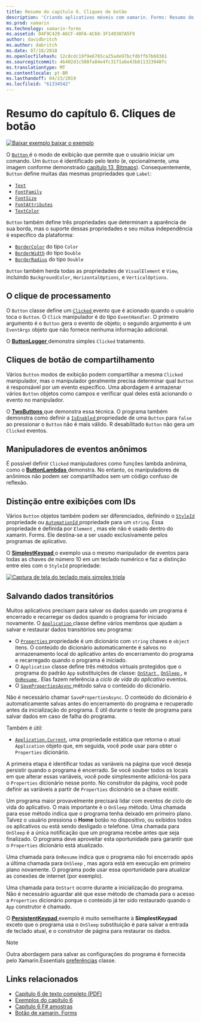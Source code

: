 ```yaml
---
title: Resumo do capítulo 6. Cliques de botão
description: 'Criando aplicativos móveis com xamarin. Forms: Resumo do capítulo 6. Cliques de botão'
ms.prod: xamarin
ms.technology: xamarin-forms
ms.assetid: D4F9C429-A6CF-40FA-AC68-3F149307A5F9
author: davidbritch
ms.author: dabritch
ms.date: 07/18/2018
ms.openlocfilehash: 12c8cdc19f9e6765ca25ade97bcfdbffb7b60381
ms.sourcegitcommit: 4b402d1c508fa84e4fc3171a6e43b811323948fc
ms.translationtype: MT
ms.contentlocale: pt-BR
ms.lasthandoff: 04/23/2019
ms.locfileid: "61334542"
---
```

# <a name="summary-of-chapter-6-button-clicks"></a>Resumo do capítulo 6. Cliques de botão

[![Baixar exemplo](~/media/shared/download.png) baixar o exemplo](https://github.com/xamarin/xamarin-forms-book-samples/tree/master/Chapter06)

O [ `Button` ](xref:Xamarin.Forms.Button) é o modo de exibição que permite que o usuário iniciar um comando. Um `Button` é identificado pelo texto (e, opcionalmente, uma imagem conforme demonstrado [capítulo 13, Bitmaps](chapter13.md)). Consequentemente, `Button` define muitas das mesmas propriedades que `Label`:

- [`Text`](xref:Xamarin.Forms.Button.Text)
- [`FontFamily`](xref:Xamarin.Forms.Button.FontFamily)
- [`FontSize`](xref:Xamarin.Forms.Button.FontSize)
- [`FontAttributes`](xref:Xamarin.Forms.Button.FontAttributes)
- [`TextColor`](xref:Xamarin.Forms.Button.TextColor)

`Button` também define três propriedades que determinam a aparência de sua borda, mas o suporte dessas propriedades e seu mútua independência é específico da plataforma:

- [`BorderColor`](xref:Xamarin.Forms.Button.BorderColor) do tipo `Color`
- [`BorderWidth`](xref:Xamarin.Forms.Button.BorderWidth) do tipo `Double`
- [`BorderRadius`](xref:Xamarin.Forms.Button.BorderRadius) do tipo `Double`

`Button` também herda todas as propriedades de `VisualElement` e `View`, incluindo `BackgroundColor`, `HorizontalOptions`, e `VerticalOptions`.

## <a name="processing-the-click"></a>O clique de processamento

O `Button` classe define um [ `Clicked` ](xref:Xamarin.Forms.Button.Clicked) evento que é acionado quando o usuário toca o `Button`. O `Click` manipulador é do tipo `EventHandler`. O primeiro argumento é o `Button` gera o evento de objeto; o segundo argumento é um `EventArgs` objeto que não fornece nenhuma informação adicional.

O [ **ButtonLogger** ](https://github.com/xamarin/xamarin-forms-book-samples/tree/master/Chapter06/ButtonLogger) demonstra simples `Clicked` tratamento.

## <a name="sharing-button-clicks"></a>Cliques de botão de compartilhamento

Vários `Button` modos de exibição podem compartilhar a mesma `Clicked` manipulador, mas o manipulador geralmente precisa determinar qual `Button` é responsável por um evento específico. Uma abordagem é armazenar vários `Button` objetos como campos e verificar qual deles está acionando o evento no manipulador.

O [ **TwoButtons** ](https://github.com/xamarin/xamarin-forms-book-samples/tree/master/Chapter06/TwoButtons) que demonstra essa técnica. O programa também demonstra como definir a [ `IsEnabled` ](xref:Xamarin.Forms.VisualElement.IsEnabled) propriedade de uma `Button` para `false` ao pressionar o `Button` não é mais válido. R desabilitado `Button` não gera um `Clicked` eventos.

## <a name="anonymous-event-handlers"></a>Manipuladores de eventos anônimos

É possível definir `Clicked` manipuladores como funções lambda anônima, como o [ **ButtonLambdas** ](https://github.com/xamarin/xamarin-forms-book-samples/tree/master/Chapter06/ButtonLambdas) demonstra. No entanto, os manipuladores de anônimos não podem ser compartilhados sem um código confuso de reflexão.

## <a name="distinguishing-views-with-ids"></a>Distinção entre exibições com IDs

Vários `Button` objetos também podem ser diferenciados, definindo o [ `StyleId` ](xref:Xamarin.Forms.Element.StyleId) propriedade ou [ `AutomationId` ](xref:Xamarin.Forms.Element.AutomationId) propriedade para um `string`. Essa propriedade é definida por `Element` , mas ele não é usado dentro do xamarin. Forms. Ele destina-se a ser usado exclusivamente pelos programas de aplicativo.

O [ **SimplestKeypad** ](https://github.com/xamarin/xamarin-forms-book-samples/tree/master/Chapter06/SimplestKeypad) o exemplo usa o mesmo manipulador de eventos para todas as chaves de número 10 em um teclado numérico e faz a distinção entre eles com o `StyleId` propriedade:

[![Captura de tela do teclado mais simples tripla](images/ch06fg04-small.png "Calculadora")](images/ch06fg04-large.png#lightbox "Calculadora")

## <a name="saving-transient-data"></a>Salvando dados transitórios

Muitos aplicativos precisam para salvar os dados quando um programa é encerrado e recarregar os dados quando o programa for iniciado novamente. O [ `Application` ](xref:Xamarin.Forms.Application) classe define vários membros que ajudam a salvar e restaurar dados transitórios seu programa:

- O [ `Properties` ](xref:Xamarin.Forms.Application.Properties) propriedade é um dicionário com `string` chaves e `object` itens. O conteúdo do dicionário automaticamente é salvos no armazenamento local do aplicativo antes do encerramento do programa e recarregado quando o programa é iniciado.
- O `Application` classe define três métodos virtuais protegidos que o programa do padrão `App` substituições de classe: [ `OnStart` ](xref:Xamarin.Forms.Application.OnStart), [ `OnSleep` ](xref:Xamarin.Forms.Application.OnSleep), e [ `OnResume` ](xref:Xamarin.Forms.Application.OnResume). Elas fazem referência a *ciclo de vida do aplicativo* eventos.
- O [ `SavePropertiesAsync` ](xref:Xamarin.Forms.Application.SavePropertiesAsync) método salva o conteúdo do dicionário.

Não é necessário chamar `SavePropertiesAsync`. O conteúdo do dicionário é automaticamente salvas antes do encerramento do programa e recuperado antes da inicialização do programa. É útil durante o teste de programa para salvar dados em caso de falha do programa.

Também é útil:

- [`Application.Current`](xref:Xamarin.Forms.Application.Current), uma propriedade estática que retorna o atual `Application` objeto que, em seguida, você pode usar para obter o `Properties` dicionário.

A primeira etapa é identificar todas as variáveis na página que você deseja persistir quando o programa é encerrado. Se você souber todos os locais em que alterar essas variáveis, você pode simplesmente adicioná-los para o `Properties` dicionário nesse ponto. No construtor da página, você pode definir as variáveis a partir de `Properties` dicionário se a chave existir.

Um programa maior provavelmente precisará lidar com eventos de ciclo de vida do aplicativo. O mais importante é o `OnSleep` método. Uma chamada para esse método indica que o programa tenha deixado em primeiro plano. Talvez o usuário pressiona o **Home** botão no dispositivo, ou exibidos todos os aplicativos ou está sendo desligado o telefone. Uma chamada para `OnSleep` é a única notificação que um programa recebe antes que seja finalizado. O programa deve aproveitar esta oportunidade para garantir que o `Properties` dicionário está atualizado.

Uma chamada para `OnResume` indica que o programa não foi encerrado após a última chamada para `OnSleep` , mas agora está em execução em primeiro plano novamente. O programa pode usar essa oportunidade para atualizar as conexões de internet (por exemplo).

Uma chamada para `OnStart` ocorre durante a inicialização do programa. Não é necessário aguardar até que esse método de chamada para o acesso a `Properties` dicionário porque o conteúdo já ter sido restaurado quando o `App` construtor é chamado.

O [ **PersistentKeypad** ](https://github.com/xamarin/xamarin-forms-book-samples/tree/master/Chapter06/PersistentKeypad) exemplo é muito semelhante à **SimplestKeypad** exceto que o programa usa o `OnSleep` substituição é para salvar a entrada de teclado atual, e o construtor de página para restaurar os dados.

> [!NOTE]
> Outra abordagem para salvar as configurações do programa é fornecida pelo Xamarin.Essentials [preferências](~/essentials/preferences.md) classe.

## <a name="related-links"></a>Links relacionados

- [Capítulo 6 de texto completo (PDF)](https://download.xamarin.com/developer/xamarin-forms-book/XamarinFormsBook-Ch06-Apr2016.pdf)
- [Exemplos do capítulo 6](https://github.com/xamarin/xamarin-forms-book-samples/tree/master/Chapter06)
- [Capítulo 6 F# amostras](https://github.com/xamarin/xamarin-forms-book-samples/tree/master/Chapter06/FS)
- [Botão de xamarin. Forms](~/xamarin-forms/user-interface/button.md)

